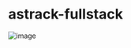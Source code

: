 # astrack-fullstack

![image](https://github.com/user-attachments/assets/b7f3c57f-f65e-4f8a-8e37-4bd1ab7adac4)
